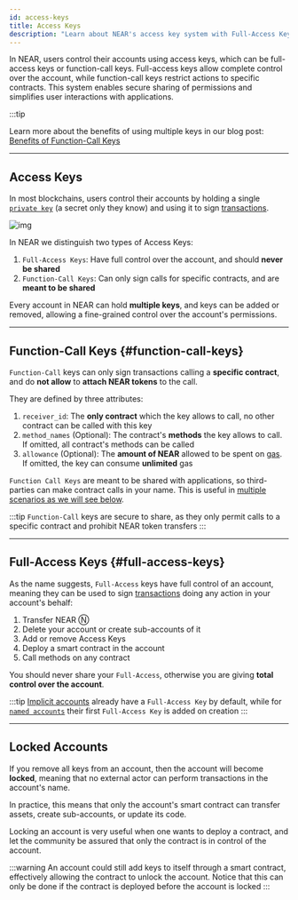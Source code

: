 ```yaml
---
id: access-keys
title: Access Keys
description: "Learn about NEAR's access key system with Full-Access Keys for complete account control and Function-Call Keys for restricted, shareable permissions to specific contracts."
---
```


In NEAR, users control their accounts using access keys, which can be full-access keys or function-call keys. Full-access keys allow complete control over the account, while function-call keys restrict actions to specific contracts. This system enables secure sharing of permissions and simplifies user interactions with applications.

:::tip

Learn more about the benefits of using multiple keys in our blog post: [Benefits of Function-Call Keys](/blog/benefits-of-multiple-keys)

---

## Access Keys

In most blockchains, users control their accounts by holding a single [`private key`](https://en.wikipedia.org/wiki/Public-key_cryptography) (a secret only they know) and using it to sign [transactions](./transactions.md).

![img](@site/static/assets/docs/welcome-pages/access-keys.png)

In NEAR we distinguish two types of Access Keys:

1. `Full-Access Keys`: Have full control over the account, and should **never be shared**
2. `Function-Call Keys`: Can only sign calls for specific contracts, and are **meant to be shared**

Every account in NEAR can hold **multiple keys**, and keys can be added or removed, allowing a
fine-grained control over the account's permissions.

---

## Function-Call Keys {#function-call-keys}

`Function-Call` keys can only sign transactions calling a **specific contract**, and do **not allow** to **attach NEAR tokens** to the call.

They are defined by three attributes:
1. `receiver_id`: The **only contract** which the key allows to call, no other contract can be called with this key
2. `method_names` (Optional): The contract's **methods** the key allows to call. If omitted, all contract's methods can be called
3. `allowance` (Optional): The **amount of NEAR** allowed to be spent on [gas](gas.md). If omitted, the key can consume **unlimited** gas

`Function Call Keys` are meant to be shared with applications, so third-parties can make contract calls in your name. This is useful in [multiple scenarios as we will see below](/blog/benefits-of-multiple-keys).

:::tip
`Function-Call` keys are secure to share, as they only permit calls to a specific contract and prohibit NEAR token transfers
:::

---

## Full-Access Keys {#full-access-keys}
As the name suggests, `Full-Access` keys have full control of an account, meaning they can be used to sign [transactions](transactions.md) doing any action in your account's behalf:

1. Transfer NEAR Ⓝ
2. Delete your account or create sub-accounts of it
3. Add or remove Access Keys
4. Deploy a smart contract in the account
5. Call methods on any contract

You should never share your `Full-Access`, otherwise you are giving **total control over the account**.

:::tip
[Implicit accounts](./account-id.md#implicit-address) already have a `Full-Access Key` by default, while for [`named accounts`](./account-id.md#named-address) their first `Full-Access Key` is added on creation
:::

---

## Locked Accounts
If you remove all keys from an account, then the account will become **locked**, meaning that no external actor can perform transactions in the
account's name.

In practice, this means that only the account's smart contract can transfer assets, create sub-accounts, or update its code.

Locking an account is very useful when one wants to deploy a contract, and let the community be assured that only the contract is in control of the account.

:::warning
An account could still add keys to itself through a smart contract, effectively allowing the contract to unlock the account. Notice that this can only be done if the contract is deployed before the account is locked
:::
